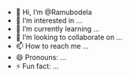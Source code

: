 - 👋 Hi, I’m @Ramubodela
- 👀 I’m interested in ...
- 🌱 I’m currently learning ...
- 💞️ I’m looking to collaborate on ...
- 📫 How to reach me ...
- 😄 Pronouns: ...
- ⚡ Fun fact: ...

<!---
Ramubodela/Ramubodela is a ✨ special ✨ repository because its `README.md` (this file) appears on your GitHub profile.
You can click the Preview link to take a look at your changes.
--->
